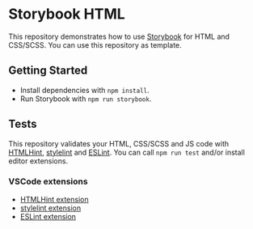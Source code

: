 # Storybook HTML

This repository demonstrates how to use [Storybook](https://storybook.js.org/) for HTML and CSS/SCSS. You can use this repository as template.

## Getting Started

- Install dependencies with `npm install`.
- Run Storybook with `npm run storybook`.

## Tests

This repository validates your HTML, CSS/SCSS and JS code with [HTMLHint](https://htmlhint.com/), [stylelint](https://stylelint.io/) and [ESLint](https://eslint.org/). You can call `npm run test` and/or install editor extensions.

### VSCode extensions

- [HTMLHint extension](https://marketplace.visualstudio.com/items?itemName=ctf0.htmlhint)
- [stylelint extension](https://marketplace.visualstudio.com/items?itemName=stylelint.vscode-stylelint)
- [ESLint extension](https://marketplace.visualstudio.com/items?itemName=dbaeumer.vscode-eslint)
